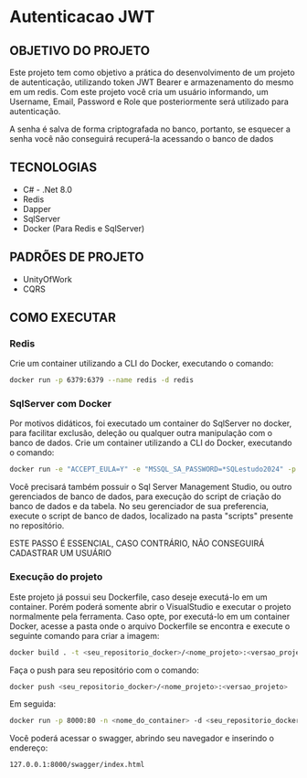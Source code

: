 # Autenticacao JWT

## OBJETIVO DO PROJETO
Este projeto tem como objetivo a prática do desenvolvimento de um projeto de autenticação, utilizando token JWT Bearer e armazenamento do mesmo em um redis. Com este projeto você cria um usuário informando, um Username, Email, Password e Role que posteriormente será utilizado para autenticação.<p>
A senha é salva de forma criptografada no banco, portanto, se esquecer a senha você não conseguirá recuperá-la acessando o banco de dados

## TECNOLOGIAS
 - C# - .Net 8.0
 - Redis
 - Dapper
 - SqlServer
 - Docker (Para Redis e SqlServer)

## PADRÕES DE PROJETO
 - UnityOfWork
 - CQRS

## COMO EXECUTAR

### Redis
Crie um container utilizando a CLI do Docker, executando o comando:

```bash
docker run -p 6379:6379 --name redis -d redis
```

### SqlServer com Docker

Por motivos didáticos, foi executado um container do SqlServer no docker, para facilitar exclusão, deleção ou qualquer outra manipulação com o banco de dados.
Crie um container utilizando a CLI do Docker, executando o comando:

```bash
docker run -e "ACCEPT_EULA=Y" -e "MSSQL_SA_PASSWORD=*SQLestudo2024" -p 1444:1433 --name sql-estudo --hostname sql-estudo -d mcr.microsoft.com/mssql/server:2022-latest
```

Você precisará também possuir o Sql Server Management Studio, ou outro gerenciados de banco de dados, para execução do script de criação do banco de dados e da tabela.
No seu gerenciador de sua preferencia, execute o script de banco de dados, localizado na pasta "scripts" presente no repositório.

ESTE PASSO É ESSENCIAL, CASO CONTRÁRIO, NÃO CONSEGUIRÁ CADASTRAR UM USUÁRIO

### Execução do projeto
Este projeto já possui seu Dockerfile, caso deseje executá-lo em um container. Porém poderá somente abrir o VisualStudio e executar o projeto normalmente pela ferramenta. 
Caso opte, por executá-lo em um container Docker, acesse a pasta onde o arquivo Dockerfile se encontra e execute o seguinte comando para criar a imagem:

```bash
docker build . -t <seu_repositorio_docker>/<nome_projeto>:<versao_projeto>
```

Faça o push para seu repositório com o comando:

```bash
docker push <seu_repositorio_docker>/<nome_projeto>:<versao_projeto>
```

Em seguida:
```bash
docker run -p 8000:80 -n <nome_do_container> -d <seu_repositorio_docker>/<nome_projeto>:<versao_projeto>
```

Você poderá acessar o swagger, abrindo seu navegador e inserindo o endereço:

```bash
127.0.0.1:8000/swagger/index.html
```
